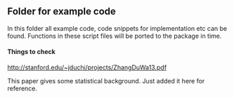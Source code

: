 ## Folder for example code

In this folder all example code, code snippets for implementation etc
can be found. Functions in these script files will be ported to the
package in time.

#### Things to check

http://stanford.edu/~jduchi/projects/ZhangDuWa13.pdf

This paper gives some statistical background. Just added it here for reference.